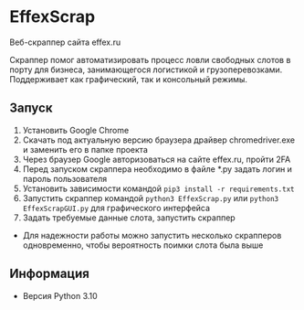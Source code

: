 # EffexScrap

Веб-скраппер сайта effex.ru

Скраппер помог автоматизировать процесс ловли свободных слотов в порту
для бизнеса, занимающегося логистикой и грузоперевозками. Поддерживает как графический, 
так и консольный режимы. 

## Запуск

1. Установить Google Chrome
2. Скачать под актуальную версию браузера драйвер chromedriver.exe и заменить его в папке проекта
3. Через браузер Google авторизоваться на сайте effex.ru, пройти 2FA 
4. Перед запуском скраппера необходимо в файле *.py задать логин и пароль пользователя 
5. Установить зависимости командой ```pip3 install -r requirements.txt```
6. Запустить скраппер командой ```python3 EffexScrap.py``` или ```python3 EffexScrapGUI.py``` для графического интерфейса
6. Задать требуемые данные слота, запустить скраппер
- Для надежности работы можно запустить несколько скрапперов одновременно, чтобы вероятность поимки слота была выше

## Информация
- Версия Python 3.10